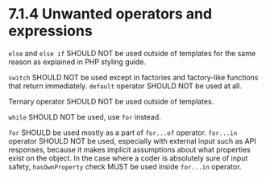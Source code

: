 # 7.1.4 Unwanted operators and expressions

`else` and `else if` SHOULD NOT be used outside of templates for the same reason as 
explained in PHP styling guide.

`switch` SHOULD NOT be used except in factories and factory-like functions that return
immediately. `default` operator SHOULD NOT be used at all.

Ternary operator SHOULD NOT be used outside of templates.

`while` SHOULD NOT be used, use `for` instead.

`for` SHOULD be used mostly as a part of `for...of` operator. `for...in` operator
SHOULD NOT be used, especially with external input such as API responses, because it makes
implicit assumptions about what properties exist on the object. In the case where a
coder is absolutely sure of input safety, `hasOwnProperty` check MUST be used inside
`for...in` operator.
